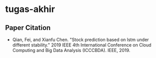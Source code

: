 # tugas-akhir

## Paper Citation
- Qian, Fei, and Xianfu Chen. "Stock prediction based on lstm under different stability." 2019 IEEE 4th International Conference on Cloud Computing and Big Data Analysis (ICCCBDA). IEEE, 2019.
